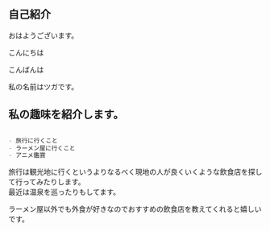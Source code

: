 ## 自己紹介
おはようございます。


こんにちは


こんばんは

私の名前はツガです。


## 私の趣味を紹介します。
```markdown

- 旅行に行くこと
- ラーメン屋に行くこと
- アニメ鑑賞

```
旅行は観光地に行くというよりなるべく現地の人が良くいくような飲食店を探して行ってみたりします。  
最近は温泉を巡ったりもしてます。

ラーメン屋以外でも外食が好きなのでおすすめの飲食店を教えてくれると嬉しいです。
